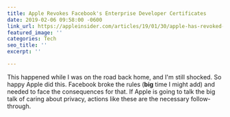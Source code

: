 ```yaml
---
title: Apple Revokes Facebook's Enterprise Developer Certificates
date: 2019-02-06 09:58:00 -0600
link_url: https://appleinsider.com/articles/19/01/30/apple-has-revoked-facebooks-enterprise-developer-certificates-after-sideload-violations
featured_image: ''
categories: Tech
seo_title: ''
excerpt: ''

---
```

This happened while I was on the road back home, and I'm still shocked. So happy Apple did this. Facebook broke the rules (**big** time I might add) and needed to face the consequences for that. If Apple is going to talk the big talk of caring about privacy, actions like these are the necessary follow-through.